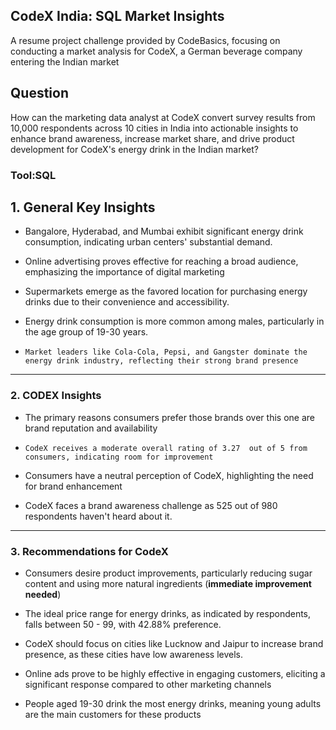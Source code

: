 ## CodeX India: SQL Market Insights

A resume project challenge provided by CodeBasics, focusing on conducting a market analysis for CodeX, a German beverage company entering the Indian market

## Question

How can the marketing data analyst at CodeX convert survey results from 10,000 respondents across 10 cities in India into actionable insights to enhance brand awareness, increase market share, and drive product development for CodeX's energy drink in the Indian market?

### Tool:SQL

## 1. General Key Insights

- Bangalore, Hyderabad, and Mumbai exhibit significant energy drink consumption, indicating urban centers' substantial demand.
- Online advertising proves effective for reaching a broad audience, emphasizing the importance of digital marketing

- Supermarkets emerge as the favored location for purchasing energy drinks due to their convenience and accessibility.

- Energy drink consumption is more common among males, particularly in the age group of 19-30 years.

-     Market leaders like Cola-Cola, Pepsi, and Gangster dominate the energy drink industry, reflecting their strong brand presence

---

### 2. CODEX Insights

- The primary reasons consumers prefer those brands over this one are brand reputation and availability
-     CodeX receives a moderate overall rating of 3.27  out of 5 from consumers, indicating room for improvement
- Consumers have a neutral perception of CodeX, highlighting the need for brand enhancement

- CodeX faces a brand awareness challenge as 525 out of 980 respondents haven't heard about it.

---

### 3. Recommendations for CodeX

- Consumers desire product improvements, particularly reducing sugar content and using more natural ingredients (**immediate improvement needed**)

- The ideal price range for energy drinks, as indicated by respondents, falls between 50 - 99, with 42.88% preference.

- CodeX should focus on cities like Lucknow and Jaipur to increase brand presence, as these cities have low awareness levels.

- Online ads prove to be highly effective in engaging customers, eliciting a significant response compared to other marketing channels

- People aged 19-30 drink the most energy drinks, meaning young adults are the main customers for these products
